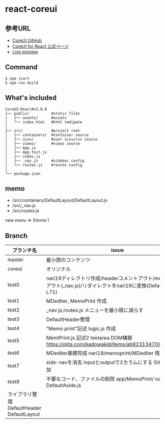 # react-coreui

## 参考URL

- [CoreUI GitHub](https://github.com/coreui/coreui-free-react-admin-template)
- [CoreUI for React 公式ページ](https://coreui.io/react/)
- [Live preview](https://coreui.io/react/demo/#/dashboard)


## Command

```
$ npm start
$ npm run duild
```

## What's included
```
CoreUI-React#v2.0.0
├── public/          #static files
│   ├── assets/      #assets
│   └── index.html   #html temlpate
│
├── src/             #project root
│   ├── containers/  #container source
│   ├── scss/        #user scss/css source
│   ├── views/       #views source
│   ├── App.js
│   ├── App.test.js
│   ├── index.js
│   ├── _nav.js      #sidebar config
│   └── routes.js    #routes config
│
└── package.json
```

## memo

- /src/containers/DefaultLayout/DefaultLayout.js
- /src/_nav.js
- /src/routes.js

new menu  => (Home )


## Branch

|ブランチ名|issue|
|-|-|
|master|最小限のコンテンツ|
|coreui|オリジナル|
|test0|nari19ディレクトリ作成/headerコメントアウト/menuコメントアウト(_nav.js)/リダイレクトをnari19に変換(DefaultLayout.js L71)|
|test1|MDediter, MemoPrint 作成|
|test2|_nav.js,routes.js メニューを最小限に減らす|
|test3|DefaultHeader整理|
|test4|"Memo print"記述 logic.js 作成|
|test5|MemlPrint.js 記述2 textarea DOM構築  https://qiita.com/kadowakid/items/ab6231347098d24dd7ab|
|test6|MDediter基礎完成 nari19/memoprint/MDediter 残す|
|test7|side-navを消去 inputとoutputで2カラムにする GithubCSS追加| 
|test8|不要なコード、ファイルの削除  app/MemoPrint/ nari19/ DefaultAside.js 
        ライブラリ整理　DefaultHeader DefaultLayout|